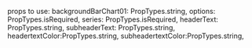 props to use:
backgroundBarChart01: PropTypes.string,
options: PropTypes.isRequired,
series: PropTypes.isRequired,
headerText: PropTypes.string,
subheaderText: PropTypes.string,
headertextColor:PropTypes.string,
subheadertextColor:PropTypes.string,

